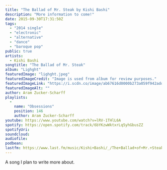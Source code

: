 ```yaml
---
title: "The Ballad of Mr. Steak by Kishi Bashi"
description: "More information to come!"
date: 2015-09-30T17:31:50Z
tags:
  - "2014 single"
  - "electronic"
  - "alternative"
  - "dance"
  - "baroque pop"
public: true
artists:
  - Kishi Bashi
songtitle: "The Ballad of Mr. Steak"
album: "Lighght"
featuredImage: "lighght.jpeg"
featuredImageCredit: "Image is used from album for review purposes."
featuredImageLink: "https://i.scdn.co/image/ab67616d0000b273a059f942add86faa66037805"
featuredImageAlt: ""
author: Aram Zucker-Scharff
playlists:
  -
    name: "Obsessions"
    position: 146
    author: Aram Zucker-Scharff
youtube: https://www.youtube.com/watch?v=lRV-1THlL6A
spotify: https://open.spotify.com/track/6bYKzwWktxrLq5yhGbusZZ
spotifyUri: 
soundcloud:
audiofile:
podbean:
lastfm: https://www.last.fm/music/Kishi+Bashi/_/The+Ballad+of+Mr.+Steak
---
```


A song I plan to write more about.
		